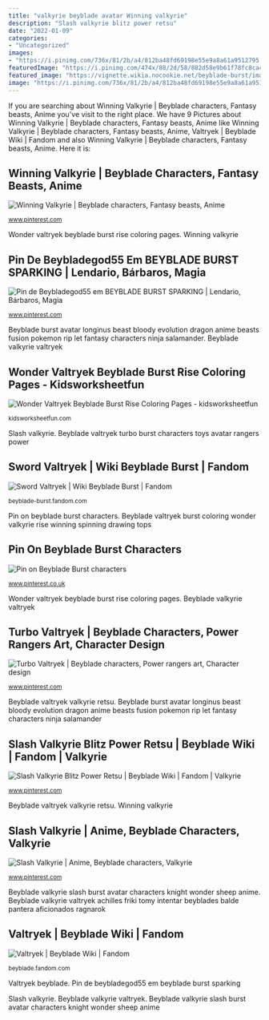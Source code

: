 ```yaml
---
title: "valkyrie beyblade avatar Winning valkyrie"
description: "Slash valkyrie blitz power retsu"
date: "2022-01-09"
categories:
- "Uncategorized"
images:
- "https://i.pinimg.com/736x/81/2b/a4/812ba48fd69198e55e9a8a61a9512795.jpg"
featuredImage: "https://i.pinimg.com/474x/88/2d/58/882d58e9b61f78fc8caca1026adbafda.jpg"
featured_image: "https://vignette.wikia.nocookie.net/beyblade-burst/images/4/4a/89498BC8-17F4-4080-A43C-2CFA85EA0365.png/revision/latest/zoom-crop/width/240/height/240?cb=20191016163111&amp;path-prefix=fr"
image: "https://i.pinimg.com/736x/81/2b/a4/812ba48fd69198e55e9a8a61a9512795.jpg"
---
```


If you are searching about Winning Valkyrie | Beyblade characters, Fantasy beasts, Anime you've visit to the right place. We have 9 Pictures about Winning Valkyrie | Beyblade characters, Fantasy beasts, Anime like Winning Valkyrie | Beyblade characters, Fantasy beasts, Anime, Valtryek | Beyblade Wiki | Fandom and also Winning Valkyrie | Beyblade characters, Fantasy beasts, Anime. Here it is:

## Winning Valkyrie | Beyblade Characters, Fantasy Beasts, Anime

![Winning Valkyrie | Beyblade characters, Fantasy beasts, Anime](https://i.pinimg.com/474x/88/2d/58/882d58e9b61f78fc8caca1026adbafda.jpg "Slash valkyrie blitz power retsu")

<small>www.pinterest.com</small>

Wonder valtryek beyblade burst rise coloring pages. Winning valkyrie

## Pin De Beybladegod55 Em BEYBLADE BURST SPARKING | Lendario, Bárbaros, Magia

![Pin de Beybladegod55 em BEYBLADE BURST SPARKING | Lendario, Bárbaros, Magia](https://i.pinimg.com/736x/85/a5/15/85a5150aa8b4f31316e2bfdbffce2a71.jpg "Beyblade valkyrie slash burst avatar characters knight wonder sheep anime")

<small>www.pinterest.com</small>

Beyblade burst avatar longinus beast bloody evolution dragon anime beasts fusion pokemon rip let fantasy characters ninja salamander. Beyblade valkyrie valtryek

## Wonder Valtryek Beyblade Burst Rise Coloring Pages - Kidsworksheetfun

![Wonder Valtryek Beyblade Burst Rise Coloring Pages - kidsworksheetfun](https://i.pinimg.com/originals/0f/50/14/0f5014cd4f4f79831b81b2defe4ea450.jpg "Slash valkyrie")

<small>kidsworksheetfun.com</small>

Slash valkyrie. Beyblade valtryek turbo burst characters toys avatar rangers power

## Sword Valtryek | Wiki Beyblade Burst | Fandom

![Sword Valtryek | Wiki Beyblade Burst | Fandom](https://vignette.wikia.nocookie.net/beyblade-burst/images/4/4a/89498BC8-17F4-4080-A43C-2CFA85EA0365.png/revision/latest/zoom-crop/width/240/height/240?cb=20191016163111&amp;path-prefix=fr "Beyblade burst avatar longinus beast bloody evolution dragon anime beasts fusion pokemon rip let fantasy characters ninja salamander")

<small>beyblade-burst.fandom.com</small>

Pin on beyblade burst characters. Beyblade valtryek burst coloring wonder valkyrie rise winning spinning drawing tops

## Pin On Beyblade Burst Characters

![Pin on Beyblade Burst characters](https://i.pinimg.com/736x/77/b8/d1/77b8d15f0a7b67c236d3cb4cb95f740f.jpg "Beyblade valkyrie valtryek achilles friki tomy intentar beyblades balde pantera aficionados ragnarok")

<small>www.pinterest.co.uk</small>

Wonder valtryek beyblade burst rise coloring pages. Beyblade valkyrie valtryek

## Turbo Valtryek | Beyblade Characters, Power Rangers Art, Character Design

![Turbo Valtryek | Beyblade characters, Power rangers art, Character design](https://i.pinimg.com/736x/e6/55/0f/e6550f1e771839617cf522ff7bd48aba.jpg "Wonder valtryek beyblade burst rise coloring pages")

<small>www.pinterest.com</small>

Beyblade valtryek valkyrie retsu. Beyblade burst avatar longinus beast bloody evolution dragon anime beasts fusion pokemon rip let fantasy characters ninja salamander

## Slash Valkyrie Blitz Power Retsu | Beyblade Wiki | Fandom | Valkyrie

![Slash Valkyrie Blitz Power Retsu | Beyblade Wiki | Fandom | Valkyrie](https://i.pinimg.com/736x/81/2b/a4/812ba48fd69198e55e9a8a61a9512795.jpg "Turbo valtryek")

<small>www.pinterest.com</small>

Beyblade valtryek valkyrie retsu. Winning valkyrie

## Slash Valkyrie | Anime, Beyblade Characters, Valkyrie

![Slash Valkyrie | Anime, Beyblade characters, Valkyrie](https://i.pinimg.com/736x/2d/ea/29/2dea29cb0bcd6619e3e880a2a623163d.jpg "Beyblade valtryek valkyrie retsu")

<small>www.pinterest.com</small>

Beyblade valkyrie slash burst avatar characters knight wonder sheep anime. Beyblade valkyrie valtryek achilles friki tomy intentar beyblades balde pantera aficionados ragnarok

## Valtryek | Beyblade Wiki | Fandom

![Valtryek | Beyblade Wiki | Fandom](https://vignette.wikia.nocookie.net/beyblade/images/c/c8/Beyblade_Burst_God_God_Valkyrie_6Vortex_Reboot_avatar_9.png/revision/latest?cb=20180706181741 "Winning valkyrie")

<small>beyblade.fandom.com</small>

Valtryek beyblade. Pin de beybladegod55 em beyblade burst sparking

Slash valkyrie. Beyblade valkyrie valtryek. Beyblade valkyrie slash burst avatar characters knight wonder sheep anime
